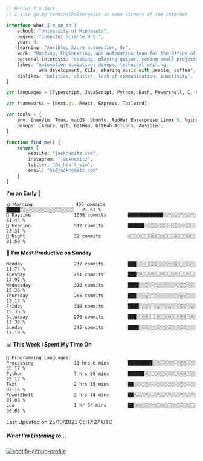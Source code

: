 ```typescript
// Hello! I'm Jack
// I also go by terminalPoltergeist in some corners of the internet

interface what_I'm_up_to {
    school: "University of Minnesota",
    degree: "Computer Science B.S.",
    year: 4,
    learning: "Ansible, Azure automation, Go",
    work: "Hosting, Engineering, and Automation team for the Office of Information Technology at UMN",
    personal-interests: "cooking, playing guitar, coding small projects",
    likes: "automation scripting, devops, technical writing,
            web development, CLIs, sharing music with people, coffee",
    dislikes: "politics, clutter, lack of communication, inactivity",
}

var languages = [Typescript, JavaScript, Python, Bash, Powershell, C, C++, HTML, CSS]

var frameworks = [Next.js, React, Express, Tailwind]

var tools = {
    env: [neoVim, Tmux, macOS, Ubuntu, RedHat Enterprise Linux 9, Nginx, DigitalOcean, Cloudflare],
    devops: [Azure, git, GitHub, GitHub Actions, Ansible],
}

function find_me() {
    return {
        website: "jacknemitz.com",
        instagram: "jacknemitz",
        twitter: "@i_heart_vim",
        email: "hi@jacknemitz.com"
    }
}
```

<!--START_SECTION:waka-->
**I'm an Early 🐤** 

```text
🌞 Morning                436 commits         █████░░░░░░░░░░░░░░░░░░░░   21.61 % 
🌆 Daytime                1038 commits        █████████████░░░░░░░░░░░░   51.44 % 
🌃 Evening                512 commits         ██████░░░░░░░░░░░░░░░░░░░   25.37 % 
🌙 Night                  32 commits          ░░░░░░░░░░░░░░░░░░░░░░░░░   01.59 % 
```
📅 **I'm Most Productive on Sunday** 

```text
Monday                   237 commits         ███░░░░░░░░░░░░░░░░░░░░░░   11.74 % 
Tuesday                  281 commits         ███░░░░░░░░░░░░░░░░░░░░░░   13.92 % 
Wednesday                310 commits         ████░░░░░░░░░░░░░░░░░░░░░   15.36 % 
Thursday                 265 commits         ███░░░░░░░░░░░░░░░░░░░░░░   13.13 % 
Friday                   310 commits         ████░░░░░░░░░░░░░░░░░░░░░   15.36 % 
Saturday                 270 commits         ███░░░░░░░░░░░░░░░░░░░░░░   13.38 % 
Sunday                   345 commits         ████░░░░░░░░░░░░░░░░░░░░░   17.10 % 
```


📊 **This Week I Spent My Time On** 

```text
💬 Programming Languages: 
Processing               11 hrs 8 mins       █████████░░░░░░░░░░░░░░░░   35.17 % 
Python                   7 hrs 58 mins       ██████░░░░░░░░░░░░░░░░░░░   25.17 % 
Text                     2 hrs 15 mins       ██░░░░░░░░░░░░░░░░░░░░░░░   07.15 % 
PowerShell               2 hrs 14 mins       ██░░░░░░░░░░░░░░░░░░░░░░░   07.08 % 
Lua                      1 hr 54 mins        ██░░░░░░░░░░░░░░░░░░░░░░░   06.05 % 
```


 Last Updated on 25/10/2023 05:17:27 UTC
<!--END_SECTION:waka-->

##### What I'm Listening to...

[![spotify-github-profile](https://spotify-github-profile.vercel.app/api/view?uid=jack.nemitz&cover_image=true&show_offline=true&bar_color=53b14f&bar_color_cover=false&background_color=121212FF)](https://spotify-github-profile.vercel.app/api/view?uid=jack.nemitz&redirect=true)

